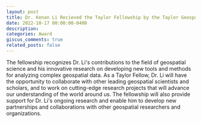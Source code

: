 ```yaml
---
layout: post
title: Dr. Kenan Li Recieved the Taylor Fellowship by the Taylor Geospatial Institute
date: 2022-10-17 00:00:00-0400
description: 
categories: Award
giscus_comments: true
related_posts: false
---
```

The fellowship recognizes Dr. Li's contributions to the field of geospatial science and his innovative research on developing new tools and methods for analyzing complex geospatial data. As a Taylor Fellow, Dr. Li will have the opportunity to collaborate with other leading geospatial scientists and scholars, and to work on cutting-edge research projects that will advance our understanding of the world around us. The fellowship will also provide support for Dr. Li's ongoing research and enable him to develop new partnerships and collaborations with other geospatial researchers and organizations. 
